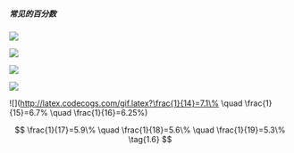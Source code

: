 ##### 常见的百分数

![](http://latex.codecogs.com/gif.latex?\frac{1}{2}=50\%\quad\frac{1}{3}=33\%\quad\frac{1}{4}=25\%)

![](http://latex.codecogs.com/gif.latex?\frac{1}{5}=20\%\quad\frac{1}{6}=16.7\%\quad\frac{1}{7}=14.3\%)


![](http://latex.codecogs.com/gif.latex?\frac{1}{8}=12.5\%\quad\frac{1}{9}=11.1\%\quad\frac{1}{10}=10\%)

![](http://latex.codecogs.com/gif.latex?\frac{1}{11}=9.1\%\quad\frac{1}{12}=8.3\%\quad\frac{1}{13}=7.7\%)

![](http://latex.codecogs.com/gif.latex?\frac{1}{14}=7.1\% \quad \frac{1}{15}=6.7\% \quad \frac{1}{16}=6.25\%)

$$
\frac{1}{17}=5.9\% \quad \frac{1}{18}=5.6\% \quad \frac{1}{19}=5.3\% \tag{1.6}
$$


